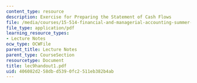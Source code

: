 ```yaml
---
content_type: resource
description: Exercise for Preparing the Statement of Cash Flows
file: /media/courses/15-514-financial-and-managerial-accounting-summer-2003/406082d258dbd5390fc2511eb382b4ab_lec9handout1.pdf
file_type: application/pdf
learning_resource_types:
- Lecture Notes
ocw_type: OCWFile
parent_title: Lecture Notes
parent_type: CourseSection
resourcetype: Document
title: lec9handout1.pdf
uid: 406082d2-58db-d539-0fc2-511eb382b4ab
---
```

